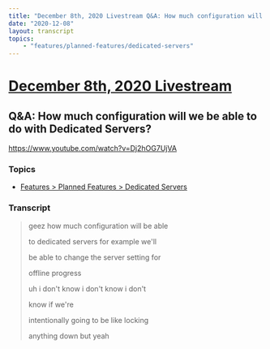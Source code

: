```yaml
---
title: "December 8th, 2020 Livestream Q&A: How much configuration will we be able to do with Dedicated Servers?"
date: "2020-12-08"
layout: transcript
topics:
    - "features/planned-features/dedicated-servers"
---
```

# [December 8th, 2020 Livestream](../2020-12-08.md)
## Q&A: How much configuration will we be able to do with Dedicated Servers?
https://www.youtube.com/watch?v=Dj2hOG7UjVA

### Topics
* [Features > Planned Features > Dedicated Servers](../topics/features/planned-features/dedicated-servers.md)

### Transcript

> geez how much configuration will be able
> 
> to dedicated servers for example we'll
> 
> be able to change the server setting for
> 
> offline progress
> 
> uh i don't know i don't know i don't
> 
> know if we're
> 
> intentionally going to be like locking
> 
> anything down but yeah
> 
